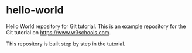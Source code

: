 # hello-world
Hello World repository for Git tutorial.
This is an example repository for the Git tutorial on https://www.w3schools.com.

This repository is built step by step in the tutorial.
